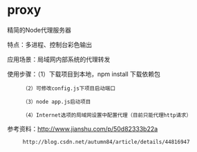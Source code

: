 # proxy
精简的Node代理服务器

特点：多进程、控制台彩色输出

应用场景：局域网内部系统的代理转发

使用步骤：（1）下载项目到本地，npm install 下载依赖包

         （2）可修改config.js下项目启动端口

         （3）node app.js启动项目

         （4）Internet选项的局域网设置中配置代理（目前只能代理http请求）

参考资料：http://www.jianshu.com/p/50d82333b22a

         http://blog.csdn.net/autumn84/article/details/44816947
